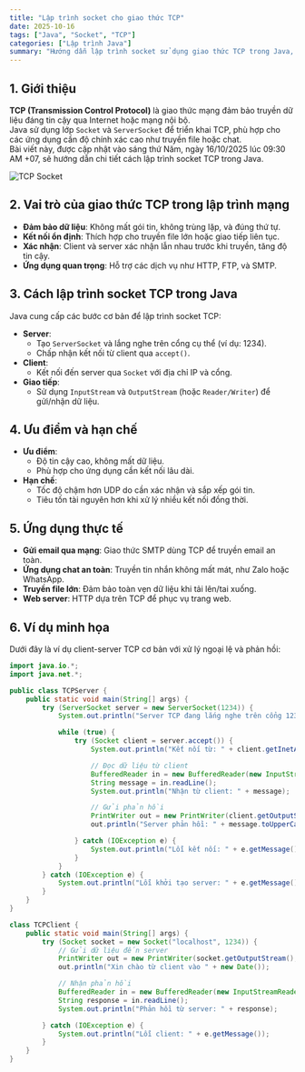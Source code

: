 ```yaml
---
title: "Lập trình socket cho giao thức TCP"
date: 2025-10-16
tags: ["Java", "Socket", "TCP"]
categories: ["Lập trình Java"]
summary: "Hướng dẫn lập trình socket sử dụng giao thức TCP trong Java, từ cơ bản đến ứng dụng nâng cao, cập nhật ngày 16/10/2025."
---
```


## 1. Giới thiệu

**TCP (Transmission Control Protocol)** là giao thức mạng đảm bảo truyền dữ liệu đáng tin cậy qua Internet hoặc mạng nội bộ.  
Java sử dụng lớp `Socket` và `ServerSocket` để triển khai TCP, phù hợp cho các ứng dụng cần độ chính xác cao như truyền file hoặc chat.  
Bài viết này, được cập nhật vào sáng thứ Năm, ngày 16/10/2025 lúc 09:30 AM +07, sẽ hướng dẫn chi tiết cách lập trình socket TCP trong Java.

![TCP Socket](https://nhittt29.github.io/MyTechTales/images/tcp-socket.png "Socket TCP trong Java")

## 2. Vai trò của giao thức TCP trong lập trình mạng

- **Đảm bảo dữ liệu**: Không mất gói tin, không trùng lặp, và đúng thứ tự.  
- **Kết nối ổn định**: Thích hợp cho truyền file lớn hoặc giao tiếp liên tục.  
- **Xác nhận**: Client và server xác nhận lẫn nhau trước khi truyền, tăng độ tin cậy.  
- **Ứng dụng quan trọng**: Hỗ trợ các dịch vụ như HTTP, FTP, và SMTP.

## 3. Cách lập trình socket TCP trong Java

Java cung cấp các bước cơ bản để lập trình socket TCP:

- **Server**:
  - Tạo `ServerSocket` và lắng nghe trên cổng cụ thể (ví dụ: 1234).  
  - Chấp nhận kết nối từ client qua `accept()`.  
- **Client**:
  - Kết nối đến server qua `Socket` với địa chỉ IP và cổng.  
- **Giao tiếp**:
  - Sử dụng `InputStream` và `OutputStream` (hoặc `Reader/Writer`) để gửi/nhận dữ liệu.  

## 4. Ưu điểm và hạn chế

- **Ưu điểm**:
  - Độ tin cậy cao, không mất dữ liệu.  
  - Phù hợp cho ứng dụng cần kết nối lâu dài.  
- **Hạn chế**:
  - Tốc độ chậm hơn UDP do cần xác nhận và sắp xếp gói tin.  
  - Tiêu tốn tài nguyên hơn khi xử lý nhiều kết nối đồng thời.

## 5. Ứng dụng thực tế

- **Gửi email qua mạng**: Giao thức SMTP dùng TCP để truyền email an toàn.  
- **Ứng dụng chat an toàn**: Truyền tin nhắn không mất mát, như Zalo hoặc WhatsApp.  
- **Truyền file lớn**: Đảm bảo toàn vẹn dữ liệu khi tải lên/tai xuống.  
- **Web server**: HTTP dựa trên TCP để phục vụ trang web.

## 6. Ví dụ minh họa

Dưới đây là ví dụ client-server TCP cơ bản với xử lý ngoại lệ và phản hồi:

```java
import java.io.*;
import java.net.*;

public class TCPServer {
    public static void main(String[] args) {
        try (ServerSocket server = new ServerSocket(1234)) {
            System.out.println("Server TCP đang lắng nghe trên cổng 1234, cập nhật 16/10/2025 09:30 AM +07...");

            while (true) {
                try (Socket client = server.accept()) {
                    System.out.println("Kết nối từ: " + client.getInetAddress());

                    // Đọc dữ liệu từ client
                    BufferedReader in = new BufferedReader(new InputStreamReader(client.getInputStream()));
                    String message = in.readLine();
                    System.out.println("Nhận từ client: " + message);

                    // Gửi phản hồi
                    PrintWriter out = new PrintWriter(client.getOutputStream(), true);
                    out.println("Server phản hồi: " + message.toUpperCase() + " vào " + new Date());

                } catch (IOException e) {
                    System.out.println("Lỗi kết nối: " + e.getMessage());
                }
            }
        } catch (IOException e) {
            System.out.println("Lỗi khởi tạo server: " + e.getMessage());
        }
    }
}

class TCPClient {
    public static void main(String[] args) {
        try (Socket socket = new Socket("localhost", 1234)) {
            // Gửi dữ liệu đến server
            PrintWriter out = new PrintWriter(socket.getOutputStream(), true);
            out.println("Xin chào từ client vào " + new Date());

            // Nhận phản hồi
            BufferedReader in = new BufferedReader(new InputStreamReader(socket.getInputStream()));
            String response = in.readLine();
            System.out.println("Phản hồi từ server: " + response);

        } catch (IOException e) {
            System.out.println("Lỗi client: " + e.getMessage());
        }
    }
}
